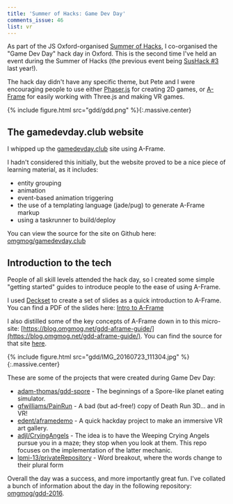 ```yaml
---
title: 'Summer of Hacks: Game Dev Day'
comments_issue: 46
list: vr
---
```


As part of the JS Oxford-organised [Summer of Hacks](http://summerofhacks.io), I co-organised the "Game Dev Day" hack day in Oxford. This is the second time I've held an event during the Summer of Hacks (the previous event being [SusHack #3](https://sushack.github.io/) last year!).

<!-- more -->

The hack day didn't have any specific theme, but Pete and I were encouraging people to use either [Phaser.js](http://phaser.io/) for creating 2D games, or [A-Frame](https://aframe.io/) for easily working with Three.js and making VR games.

{% include figure.html src="gdd/gdd.png" %}{:.massive.center}

## The gamedevday.club website

I whipped up the [gamedevday.club](http://gamedevday.club) site using A-Frame.

I hadn't considered this initially, but the website proved to be a nice piece of learning material, as it includes:

- entity grouping
- animation
- event-based animation triggering
- the use of a templating language (jade/pug) to generate A-Frame markup
- using a taskrunner to build/deploy

You can view the source for the site on Github here: [omgmog/gamedevday.club](https://github.com/omgmog/gamedevday.club/tree/master/src)

## Introduction to the tech

People of all skill levels attended the hack day, so I created some simple "getting started" guides to introduce people to the ease of using A-Frame.

I used [Deckset](http://decksetapp.com) to create a set of slides as a quick introduction to A-Frame. You can find a PDF of the slides here: [Intro to A-Frame](https://github.com/omgmog/gdd-2016/blob/master/Intro%20to%20A-Frame.pdf)

I also distilled some of the key concepts of A-Frame down in to this micro-site: [https://blog.omgmog.net/gdd-aframe-guide/](https://blog.omgmog.net/gdd-aframe-guide/). You can find the source for that site [here](https://github.com/omgmog/gdd-aframe-guide).

{% include figure.html src="gdd/IMG_20160723_111304.jpg" %}{:.massive.center}

These are some of the projects that were created during Game Dev Day:

- [adam-thomas/gdd-spore](https://github.com/adam-thomas/gdd-spore) - The beginnings of a Spore-like planet eating simulator.
- [gfwilliams/PainRun](https://github.com/gfwilliams/PainRun) - A bad (but ad-free!) copy of Death Run 3D... and in VR!
- [edent/aframedemo](https://github.com/edent/aframedemo/tree/gh-pages) - A quick hackday project to make an immersive VR art gallery.
- [adjl/CryingAngels](https://github.com/adjl/CryingAngels) - The idea is to have the Weeping Crying Angels pursue you in a maze; they stop when you look at them. This repo focuses on the implementation of the latter mechanic.
- [lpmi-13/privateRepository](https://github.com/lpmi-13/privateRepository) - Word breakout, where the words change to their plural form

Overall the day was a success, and more importantly great fun. I've collated a bunch of information about the day in the following repository: [omgmog/gdd-2016](https://github.com/omgmog/gdd-2016).

